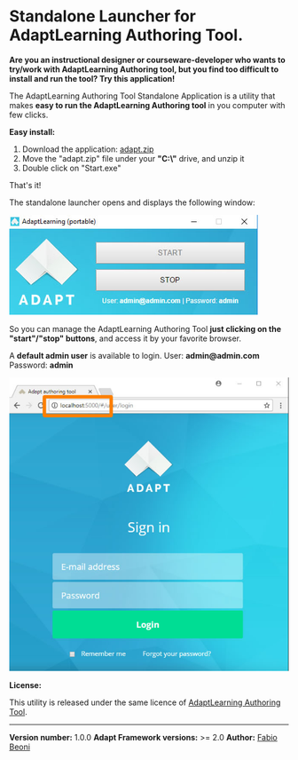 # Standalone Launcher for AdaptLearning Authoring Tool.

<p><b>Are you an instructional designer or courseware-developer who wants to try/work with AdaptLearning Authoring tool, but you find too difficult to install and run the tool? Try this application!</b></p>

<p>The AdaptLearning Authoring Tool Standalone Application is a utility that makes <b>easy to run the AdaptLearning Authoring tool</b> in you computer with few clicks.</p>

**Easy install:**

<ol>
<li>Download the application: <a href="https://github.com/fabiobeoni/adapt-authoring-standalone/releases/download/1.0/adapt.zip" target="_blank">adapt.zip<a/></li>
<li>Move the "adapt.zip" file under your <b>"C:\"</b> drive, and unzip it</li>
<li>Double click on "Start.exe"</li>
</ol>

<p>That's it!</p>

<p>The standalone launcher opens and displays the following window:</p>

<p>
    <img src="adaptlearning-authoring-standalone-setup-windows.jpg" alt="Standalone Launcher for AdaptLearning Authoring Tool" />
</p>

<p>So you can manage the AdaptLearning Authoring Tool <b>just clicking on the "start"/"stop" buttons</b>, and access it by your favorite browser.</p>

<p>A <b>default admin user</b> is available to login. User: <b>admin@admin.com</b>   Password: <b>admin</b></p>

<p>
    <img src="adaptlearning-authoring-on-localhost.jpg" alt="Standalone Launcher for AdaptLearning Authoring Tool" />
</p>

**License:**

<p>This utility is released under the same licence of <a href="http://www.adaptlearning.org" target="_blank">AdaptLearning Authoring Tool</a>.</p>

----------------------------
**Version number:**  1.0.0
**Adapt Framework versions:**  >= 2.0
**Author:** <a href="https://it.linkedin.com/in/fabio-beoni-6a7848101" target="_blanck">Fabio Beoni</a>
